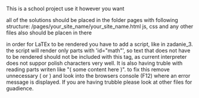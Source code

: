 This is a school project
use it however you want



all of the solutions should be placed in the folder pages with following structure:
/pages/your_site_name/your_site_name.html
js, css and any other files also should be placen in there

in order for LaTEx to be rendered you have to add a script, like in zadanie_3. the script will render only parts with 'id="math"', so text that does not have to be rendered should not be included with this tag, as current interpreter does not suppor polish characters very well. It is also having truble with reading parts writen like "\( some content here )\". to fix this remove unnecessary ( or ) and look into the browsers console (F12) where an error message is displayed. If you are having trubble please look at other files for guadience.